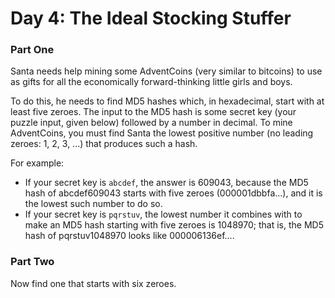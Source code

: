 # Day 4: The Ideal Stocking Stuffer 

### Part One

Santa needs help mining some AdventCoins (very similar to bitcoins) to use as gifts for all the economically forward-thinking little girls and boys.

To do this, he needs to find MD5 hashes which, in hexadecimal, start with at least five zeroes. The input to the MD5 hash is some secret key (your puzzle input, given below) followed by a number in decimal. To mine AdventCoins, you must find Santa the lowest positive number (no leading zeroes: 1, 2, 3, ...) that produces such a hash.

For example:

 - If your secret key is `abcdef`, the answer is 609043, because the MD5 hash of abcdef609043 starts with five zeroes (000001dbbfa...), and it is the lowest such number to do so.
 - If your secret key is `pqrstuv`, the lowest number it combines with to make an MD5 hash starting with five zeroes is 1048970; that is, the MD5 hash of pqrstuv1048970 looks like 000006136ef....

### Part Two

Now find one that starts with six zeroes.